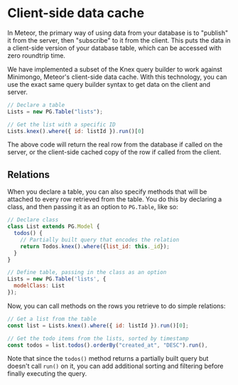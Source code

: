 <h1>Client-side data cache</h1>

In Meteor, the primary way of using data from your database is to "publish" it from the server, then "subscribe" to it from the client. This puts the data in a client-side version of your database table, which can be accessed with zero roundtrip time.

We have implemented a subset of the Knex query builder to work against Minimongo, Meteor's client-side data cache. With this technology, you can use the exact same query builder syntax to get data on the client and server.

```js
// Declare a table
Lists = new PG.Table("lists");

// Get the list with a specific ID
Lists.knex().where({ id: listId }).run()[0]
```

The above code will return the real row from the database if called on the server, or the client-side cached copy of the row if called from the client.

## Relations

When you declare a table, you can also specify methods that will be attached to every row retrieved from the table. You do this by declaring a class, and then passing it as an option to `PG.Table`, like so:

```js
// Declare class
class List extends PG.Model {
  todos() {
    // Partially built query that encodes the relation
    return Todos.knex().where({list_id: this._id});
  }
}

// Define table, passing in the class as an option
Lists = new PG.Table('lists', {
  modelClass: List
});
```

Now, you can call methods on the rows you retrieve to do simple relations:

```js
// Get a list from the table
const list = Lists.knex().where({ id: listId }).run()[0];

// Get the todo items from the lists, sorted by timestamp
const todos = list.todos().orderBy("created_at", "DESC").run(),
```

Note that since the `todos()` method returns a partially built query but doesn't call `run()` on it, you can add additional sorting and filtering before finally executing the query.
